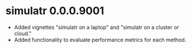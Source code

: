 # simulatr 0.0.0.9001

* Added vignettes "simulatr on a laptop" and "simulatr on a cluster or cloud."
* Added functionality to evaluate performance metrics for each method.